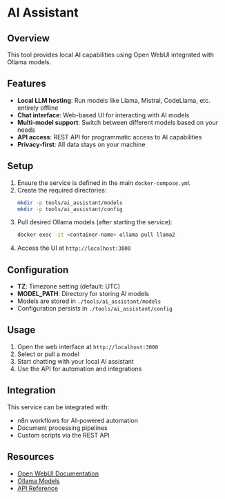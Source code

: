 # AI Assistant

## Overview

This tool provides local AI capabilities using Open WebUI integrated with Ollama models.

## Features

- **Local LLM hosting**: Run models like Llama, Mistral, CodeLlama, etc. entirely offline
- **Chat interface**: Web-based UI for interacting with AI models
- **Multi-model support**: Switch between different models based on your needs
- **API access**: REST API for programmatic access to AI capabilities
- **Privacy-first**: All data stays on your machine

## Setup

1. Ensure the service is defined in the main `docker-compose.yml`
2. Create the required directories:
   ```bash
   mkdir -p tools/ai_assistant/models
   mkdir -p tools/ai_assistant/config
   ```
3. Pull desired Ollama models (after starting the service):
   ```bash
   docker exec -it <container-name> ollama pull llama2
   ```
4. Access the UI at `http://localhost:3000`

## Configuration

- **TZ**: Timezone setting (default: UTC)
- **MODEL_PATH**: Directory for storing AI models
- Models are stored in `./tools/ai_assistant/models`
- Configuration persists in `./tools/ai_assistant/config`

## Usage

1. Open the web interface at `http://localhost:3000`
2. Select or pull a model
3. Start chatting with your local AI assistant
4. Use the API for automation and integrations

## Integration

This service can be integrated with:
- n8n workflows for AI-powered automation
- Document processing pipelines
- Custom scripts via the REST API

## Resources

- [Open WebUI Documentation](https://docs.openwebui.com/)
- [Ollama Models](https://ollama.ai/library)
- [API Reference](https://github.com/open-webui/open-webui)
